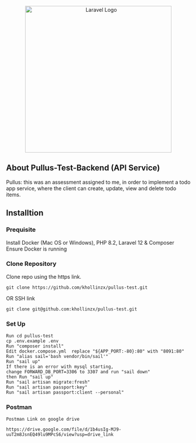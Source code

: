 <p align="center"><a href="https://laravel.com" target="_blank"><img src="https://raw.githubusercontent.com/laravel/art/master/logo-lockup/5%20SVG/2%20CMYK/1%20Full%20Color/laravel-logolockup-cmyk-red.svg" width="400" alt="Laravel Logo"></a></p>


## About Pullus-Test-Backend (API Service)

Pullus: this was an assessment assigned to me, in order to implement a todo app service, where the client can create, update, view and delete todo items.
## Installtion

### Prequisite

Install Docker (Mac OS or Windows), 
PHP 8.2, 
Laravel 12 
& Composer
Ensure Docker is running

### Clone Repository
Clone repo using the https link.
```
git clone https://github.com/khollinzx/pullus-test.git 
```
OR SSH link
```
git clone git@github.com:khollinzx/pullus-test.git 
```

### Set Up

```
Run cd pullus-test
cp .env.example .env
Run "composer install"
Edit docker.compose.yml  replace "${APP_PORT:-80}:80" with "8091:80"
Run "alias sail='bash vendor/bin/sail'"
Run "sail up"
If there is an error with mysql starting, 
change FORWARD_DB_PORT=3306 to 3307 and run "sail down"
then Run "sail up"
Run "sail artisan migrate:fresh"
Run "sail artisan passport:key"
Run "sail artisan passport:client --personal"
```

### Postman

```
Postman Link on google drive

https://drive.google.com/file/d/1b4usIg-MJ9-uuT2m8JsnEQ49lu9MPcS6/view?usp=drive_link
```

